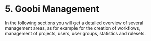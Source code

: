# 5. Goobi Management

In the following sections you will get a detailed overview of several management areas, as for example for the creation of workflows, management of projects, users, user groups, statistics and rulesets.

